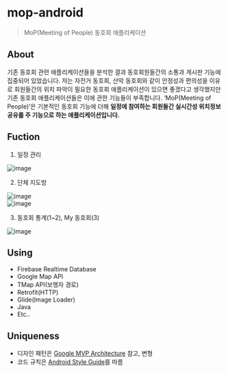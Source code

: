 # mop-android
> MoP(Meeting of People) 동호회 애플리케이션

## About
기존 동호회 관련 애플리케이션들을 분석한 결과 동호회원들간의 소통과 게시판 기능에 집중되어 있었습니다. 저는 자전거 동호회, 산악 동호회와 같이 안정성과 편의성을 이유로 회원들간의 위치 파악이 필요한 동호회 애플리케이션이 있으면 좋겠다고 생각했지만 기존 동호회 애플리케이션들은 이에 관한 기능들이 부족합니다. 
‘MoP(Meeting of People)’은 기본적인 동호회 기능에 더해 **일정에 참여하는 회원들간 실시간성 위치정보 공유를 주 기능으로 하는 애플리케이션입니다.**

## Fuction
1) 일정 관리  

![image](https://user-images.githubusercontent.com/25604495/83976869-d3cdd980-a937-11ea-8749-926d68118df4.png)

2) 단체 지도방

![image](https://user-images.githubusercontent.com/25604495/83976884-e9db9a00-a937-11ea-98ca-eacf795e20de.png)  
![image](https://user-images.githubusercontent.com/25604495/83976948-45a62300-a938-11ea-8980-fe189c70dfe8.png)


3) 동호회 통계(1~2), My 동호회(3)  

![image](https://user-images.githubusercontent.com/25604495/83976942-3de67e80-a938-11ea-91fa-55f39cea5ab8.png)

## Using
* Firebase Realtime Database
* Google Map API
* TMap API(보행자 경로)
* Retrofit(HTTP)
* Glide(Image Loader)
* Java
* Etc..

## Uniqueness
* 디자인 패턴은 [Google MVP Architecture](https://github.com/googlesamples/android-architecture/tree/todo-mvp/) 참고, 변형  
* 코드 규칙은 [Android Style Guide](https://github.com/PRNDcompany/android-style-guide)를 따름
